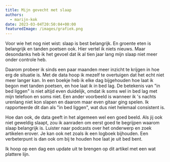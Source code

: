 ```yaml
---
title: Mijn gevecht met slaap
authors:
  - marijn-kok
date: 2023-03-04T20:50:04+00:00
featuredImage: /images/grafiek.png
---
```

Voor wie het nog niet wist: slaap is best belangrijk. En groente eten is belangrijk en tanden poetsen ook. Hier vertel ik niets nieuws. Maar desondanks heb ik het gevoel dat ik al tien jaar lang mijn slaap niet meer onder controle heb.

Daarom probeer ik sinds een paar maanden meer inzicht te krijgen in hoe erg de situatie is. Met de data hoop ik mezelf te overtuigen dat het echt niet meer langer kan. In een boekje heb ik elke dag bijgehouden hoe laat ik begon met tanden poetsen, en hoe laat ik in bed lag. De betekenis van "in bed liggen" is niet altijd even duidelijk, omdat ik soms wel in bed lag met mijn telefoon en soms niet. Een ander voorbeeld is wanneer ik 's nachts urenlang niet kon slapen en daarom maar even gitaar ging spelen. Ik rapporteerde dit dan als "in bed liggen", wat dus niet helemaal consistent is.

Hoe dan ook, de data geeft in het algemeen wel een goed beeld. Als jij ook niet geweldig slaapt, zou ik aanraden om eerst goed te begrijpen waarom slaap belangrijk is. Luister naar podcasts over het onderwerp en zoek artikelen erover. Je kan ook net zoals ik een logboek bijhouden. Een verbeterpunt is dan ook om bij te houden hoe laat je uit bed bent.

Ik hoop op een dag een update uit te brengen op dit artikel met een wat plattere lijn.
